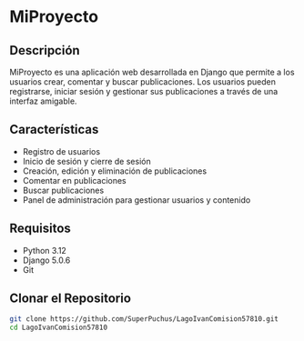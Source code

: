 # MiProyecto

## Descripción

MiProyecto es una aplicación web desarrollada en Django que permite a los usuarios crear, comentar y buscar publicaciones. Los usuarios pueden registrarse, iniciar sesión y gestionar sus publicaciones a través de una interfaz amigable.

## Características

- Registro de usuarios
- Inicio de sesión y cierre de sesión
- Creación, edición y eliminación de publicaciones
- Comentar en publicaciones
- Buscar publicaciones
- Panel de administración para gestionar usuarios y contenido

## Requisitos

- Python 3.12
- Django 5.0.6
- Git

## Clonar el Repositorio

```bash
git clone https://github.com/SuperPuchus/LagoIvanComision57810.git
cd LagoIvanComision57810
